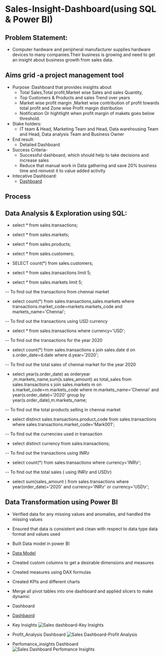 # Sales-Insight-Dashboard(using SQL & Power BI)
## Problem Statement:
- Computer hardware and peripheral manufacturer supplies hardware devices to many companies.Their business is growing and need to get an insight about business growth from sales data.
## Aims grid -a project management tool
- Purpose :Dashboard that provides insights about
   - Total Sales,Total profit,Market wise Sales and sales Quantity,
   - Top Customers & Products and sales Trend over years
   - Market wise profit margin ,Market wise contribution of profit towards total profit and Zone wise Profit margin distribution
   - Notification Or hightlight when profit margin of makets goes below threshold.
- Stake holders:
   - IT team & Head, Marketing Team and Head, Data warehousing Team and Head, Data analysis Team and Business Owner
- End result:
   - Detailed Dashboard
- Success Criteria-
  - Successful dashboard, which should help to take decisions and increase sales
  -  Reduce that manual work in Data gathering and save 20% business time and reinvest it to value added activity
- Intecative Dashboard:
  - <a href="https://github.com/shoninel/Sales-Insight-Dashboard/blob/main/Sales_insights.pdf" > Dashboard </a>
## Process
## Data Analysis & Exploration using SQL:
 - select * from sales.transactions;
 - select * from sales.markets;
 - select * from sales.products;
 - select * from sales.customers;

 - SELECT count(*) from sales.customers;
 - select * from  sales.transactions limit 5;
 - select * from  sales.markets limit 5;

-- To find out the transactions from chennai market
- select count(*) from sales.transactions,sales.markets where transactions.market_code=markets.markets_code and markets_name='Chennai';

-- To find out the transactions using USD currency

- select * from  sales.transactions where currency='USD';

-- To find out the transactions for the year 2020
- select count(*) from sales.transactions s join sales.date d on s.order_date=d.date where d.year='2020';


-- To find out the total sales of chennai market for the year 2020
- select year(s.order_date) as orderyear ,m.markets_name,sum(s.sales_amount) as total_sales from sales.transactions s join sales.markets m on s.market_code=m.markets_code where m.markets_name='Chennai' and year(s.order_date)='2020' group by year(s.order_date),m.markets_name;

-- To find out the total products selling in chennai market
- select distinct sales.transactions.product_code from sales.transactions where sales.transactions.market_code='Mark001';

-- To find out the currencies used in transaction
- select distinct currency from sales.transactions;

-- To find out the transactions using INR\r
- select count(*) from sales.transactions where currency='INR\r';

-- To find out the total sales ( using INR\r and USD\r)
- select sum(sales_amount ) from sales.transactions where year(order_date)='2020' and currency='INR\r' or currency='USD\r';

## Data Transformation using Power BI
-	Verified data for any missing values and anomalies, and handled the missing values
-	Ensured that data is consistent and clean with respect to data type data format and values used
-	Built Data model in power BI
- <a href="https://github.com/shoninel/Sales-Insight-Dashboard-SQL-Power-Bi-/blob/main/Data%20Model.png"> Data Model</a>
-	Created custom columns to get a desirable dimensions and measures
-	Created measures using DAX formulas
-	Created KPIs and different charts 
-	Merge all pivot tables into one dashboard and applied slicers to make dynamic
-	Dashboard
   - <a href="https://github.com/shoninel/Sales-Insight-Dashboard-SQL-Power-Bi-/blob/main/Sales_insights.pbix">Dashbaord </a>
   - Key Insights
![Sales dashboard-Key Insights](https://github.com/user-attachments/assets/f2e0f802-c8fd-422d-9e92-32fc6e2bf078)

   - Profit_Analysis Dashboard
![Sales Dashboard-Profit Analysis](https://github.com/user-attachments/assets/0365b0f8-6a15-45b0-87d4-ff57b4c0af9b)

   - Perfomance_insights Dashboard
![Sales Dashboard Perfomance Insights](https://github.com/user-attachments/assets/a09663e7-9db1-4005-85dd-90a9ae587a8e)




